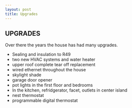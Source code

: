 ```yaml
--- 
layout: post
title: Upgrades
---
```


## UPGRADES

Over there the years the house has had many upgrades.  

* Sealing and insulation to R49
* two new HVAC systems and water heater
* upper roof complete tear off replacement
* wired ethernet throughout the house
* skylight shade
* garage door opener
* pot lights in the first floor and bedrooms
* In the kitchen, refridgerator, facet, outlets in center island
* nest thermostat
* programmable digital thermostat